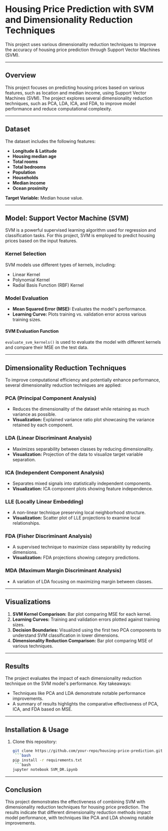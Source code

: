 # Housing Price Prediction with SVM and Dimensionality Reduction Techniques

This project uses various dimensionality reduction techniques to improve the accuracy of housing price prediction through Support Vector Machines (SVM).

---

## Overview

This project focuses on predicting housing prices based on various features, such as location and median income, using Support Vector Machines (SVM). The project explores several dimensionality reduction techniques, such as PCA, LDA, ICA, and FDA, to improve model performance and reduce computational complexity.

---

## Dataset

The dataset includes the following features:
- **Longitude & Latitude**
- **Housing median age**
- **Total rooms**
- **Total bedrooms**
- **Population**
- **Households**
- **Median income**
- **Ocean proximity**

**Target Variable:** Median house value.

---

## Model: Support Vector Machine (SVM)

SVM is a powerful supervised learning algorithm used for regression and classification tasks. For this project, SVM is employed to predict housing prices based on the input features.

### Kernel Selection
SVM models use different types of kernels, including:
- Linear Kernel
- Polynomial Kernel
- Radial Basis Function (RBF) Kernel

### Model Evaluation
- **Mean Squared Error (MSE):** Evaluates the model's performance.
- **Learning Curve:** Plots training vs. validation error across various training sizes.

#### SVM Evaluation Function
`evaluate_svm_kernels()` is used to evaluate the model with different kernels and compare their MSE on the test data.

---

## Dimensionality Reduction Techniques

To improve computational efficiency and potentially enhance performance, several dimensionality reduction techniques are applied:

### PCA (Principal Component Analysis)
- Reduces the dimensionality of the dataset while retaining as much variance as possible.
- **Visualization:** Explained variance ratio plot showcasing the variance retained by each component.

### LDA (Linear Discriminant Analysis)
- Maximizes separability between classes by reducing dimensionality.
- **Visualization:** Projection of the data to visualize target variable separation.

### ICA (Independent Component Analysis)
- Separates mixed signals into statistically independent components.
- **Visualization:** ICA component plots showing feature independence.

### LLE (Locally Linear Embedding)
- A non-linear technique preserving local neighborhood structure.
- **Visualization:** Scatter plot of LLE projections to examine local relationships.

### FDA (Fisher Discriminant Analysis)
- A supervised technique to maximize class separability by reducing dimensions.
- **Visualization:** FDA projections showing category predictions.

### MDA (Maximum Margin Discriminant Analysis)
- A variation of LDA focusing on maximizing margin between classes.

---

## Visualizations

1. **SVM Kernel Comparison:** Bar plot comparing MSE for each kernel.
2. **Learning Curves:** Training and validation errors plotted against training sizes.
3. **Decision Boundaries:** Visualized using the first two PCA components to understand SVM classification in lower dimensions.
4. **Dimensionality Reduction Comparison:** Bar plot comparing MSE of various techniques.

---

## Results

The project evaluates the impact of each dimensionality reduction technique on the SVM model's performance. Key takeaways:
- Techniques like PCA and LDA demonstrate notable performance improvements.
- A summary of results highlights the comparative effectiveness of PCA, ICA, and FDA based on MSE.

---

## Installation & Usage

1. Clone this repository:
   ```bash
   git clone https://github.com/your-repo/housing-price-prediction.git
    ```bash
   pip install -r requirements.txt
    ```bash
   jupyter notebook SVM_DR.ipynb

---

## Conclusion
This project demonstrates the effectiveness of combining SVM with dimensionality reduction techniques for housing price prediction. The results indicate that different dimensionality reduction methods impact model performance, with techniques like PCA and LDA showing notable improvements.
